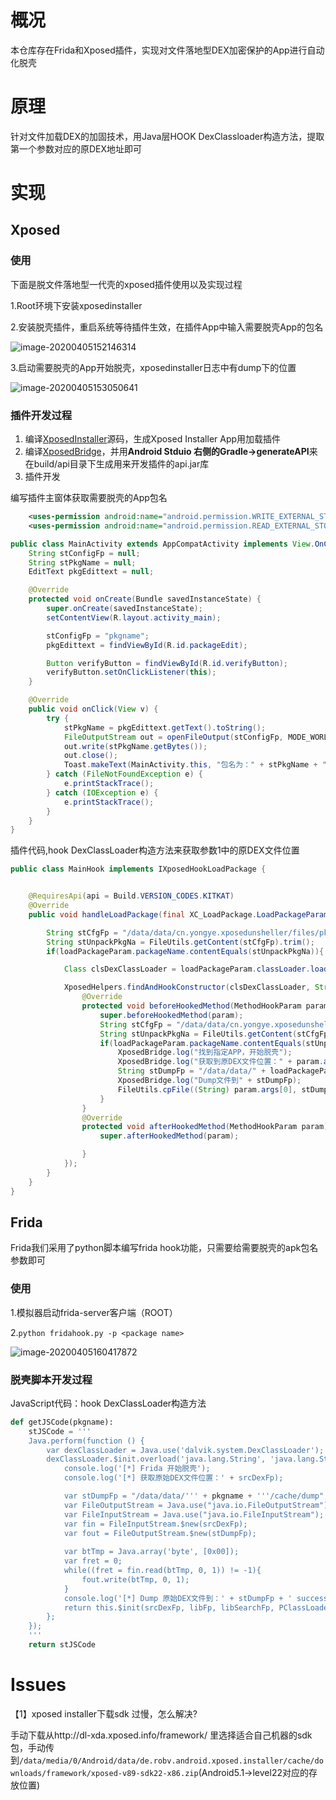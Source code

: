 # 概况

本仓库存在Frida和Xposed插件，实现对文件落地型DEX加密保护的App进行自动化脱壳

# 原理

针对文件加载DEX的加固技术，用Java层HOOK DexClassloader构造方法，提取第一个参数对应的原DEX地址即可

# 实现

## Xposed

### 使用

下面是脱文件落地型一代壳的xposed插件使用以及实现过程

1.Root环境下安装xposedinstaller

2.安装脱壳插件，重启系统等待插件生效，在插件App中输入需要脱壳App的包名

![image-20200405152146314](imags\image-20200405152146314.png)

3.启动需要脱壳的App开始脱壳，xposedinstaller日志中有dump下的位置

![image-20200405153050641](D:\学习记录\Android逆向\imags\image-20200405152328283.png)

### 插件开发过程

1. 编译[XposedInstaller](https://github.com/rovo89/XposedInstaller)源码，生成Xposed Installer App用加载插件
2. 编译[XposedBridge](https://github.com/rovo89/XposedBridge)，并用**Android Stduio 右侧的Gradle->generateAPI**来在build/api目录下生成用来开发插件的api.jar库
3. 插件开发

编写插件主窗体获取需要脱壳的App包名

```xml
    <uses-permission android:name="android.permission.WRITE_EXTERNAL_STORAGE" />
    <uses-permission android:name="android.permission.READ_EXTERNAL_STORAGE"/>
```

```java
public class MainActivity extends AppCompatActivity implements View.OnClickListener {
    String stConfigFp = null;
    String stPkgName = null;
    EditText pkgEdittext = null;

    @Override
    protected void onCreate(Bundle savedInstanceState) {
        super.onCreate(savedInstanceState);
        setContentView(R.layout.activity_main);

        stConfigFp = "pkgname";
        pkgEdittext = findViewById(R.id.packageEdit);

        Button verifyButton = findViewById(R.id.verifyButton);
        verifyButton.setOnClickListener(this);
    }

    @Override
    public void onClick(View v) {
        try {
            stPkgName = pkgEdittext.getText().toString();
            FileOutputStream out = openFileOutput(stConfigFp, MODE_WORLD_READABLE);
            out.write(stPkgName.getBytes());
            out.close();
            Toast.makeText(MainActivity.this, "包名为：" + stPkgName + "", Toast.LENGTH_LONG).show();
        } catch (FileNotFoundException e) {
            e.printStackTrace();
        } catch (IOException e) {
            e.printStackTrace();
        }
    }
}
```

插件代码,hook DexClassLoader构造方法来获取参数1中的原DEX文件位置

```java
public class MainHook implements IXposedHookLoadPackage {


    @RequiresApi(api = Build.VERSION_CODES.KITKAT)
    @Override
    public void handleLoadPackage(final XC_LoadPackage.LoadPackageParam loadPackageParam) throws Throwable {

        String stCfgFp = "/data/data/cn.yongye.xposedunsheller/files/pkgname";
        String stUnpackPkgNa = FileUtils.getContent(stCfgFp).trim();
        if(loadPackageParam.packageName.contentEquals(stUnpackPkgNa)){

            Class clsDexClassLoader = loadPackageParam.classLoader.loadClass("dalvik.system.DexClassLoader");

            XposedHelpers.findAndHookConstructor(clsDexClassLoader, String.class, String.class, String.class, ClassLoader.class, new XC_MethodHook() {
                @Override
                protected void beforeHookedMethod(MethodHookParam param) throws Throwable {
                    super.beforeHookedMethod(param);
                    String stCfgFp = "/data/data/cn.yongye.xposedunsheller/files/pkgname";
                    String stUnpackPkgNa = FileUtils.getContent(stCfgFp).trim();
                    if(loadPackageParam.packageName.contentEquals(stUnpackPkgNa)){
                        XposedBridge.log("找到指定APP，开始脱壳");
                        XposedBridge.log("获取到原DEX文件位置：" + param.args[0]);
                        String stDumpFp = "/data/data/" + loadPackageParam.packageName + "/cache/dump.dex";
                        XposedBridge.log("Dump文件到" + stDumpFp);
                        FileUtils.cpFile((String) param.args[0], stDumpFp);
                    }
                }
                @Override
                protected void afterHookedMethod(MethodHookParam param) throws Throwable {
                    super.afterHookedMethod(param);

                }
            });
        }
    }
}
```

## Frida

Frida我们采用了python脚本编写frida hook功能，只需要给需要脱壳的apk包名参数即可

### 使用

1.模拟器启动frida-server客户端（ROOT）

2.`python fridahook.py -p <package name>`

![image-20200405160417872](imags\image-20200405160417872.png)

### 脱壳脚本开发过程

JavaScript代码：hook DexClassLoader构造方法

```python
def getJSCode(pkgname):
    stJSCode = '''
    Java.perform(function () {
        var dexClassLoader = Java.use('dalvik.system.DexClassLoader');
        dexClassLoader.$init.overload('java.lang.String', 'java.lang.String', 'java.lang.String', 'java.lang.ClassLoader').implementation = function(srcDexFp, libFp, libSearchFp, PClassLoader){
            console.log('[*] Frida 开始脱壳');
            console.log('[*] 获取原始DEX文件位置：' + srcDexFp);

            var stDumpFp = "/data/data/''' + pkgname + '''/cache/dump";
            var FileOutputStream = Java.use("java.io.FileOutputStream");
            var FileInputStream = Java.use("java.io.FileInputStream");
            var fin = FileInputStream.$new(srcDexFp);
            var fout = FileOutputStream.$new(stDumpFp);
            
            var btTmp = Java.array('byte', [0x00]);
            var fret = 0;
            while((fret = fin.read(btTmp, 0, 1)) != -1){
                fout.write(btTmp, 0, 1);
            }
            console.log('[*] Dump 原始DEX文件到：' + stDumpFp + ' successful!!');
            return this.$init(srcDexFp, libFp, libSearchFp, PClassLoader)
        };
    });
    '''
    return stJSCode
```

# Issues

【1】xposed installer下载sdk 过慢，怎么解决?

手动下载从http://dl-xda.xposed.info/framework/ 里选择适合自己机器的sdk包，手动传到`/data/media/0/Android/data/de.robv.android.xposed.installer/cache/downloads/framework/xposed-v89-sdk22-x86.zip`(Android5.1->level22对应的存放位置)